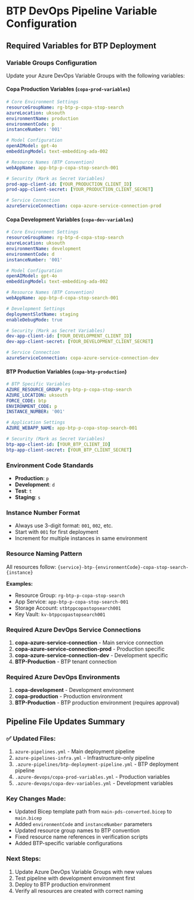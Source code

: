 # BTP DevOps Pipeline Variable Configuration

## Required Variables for BTP Deployment

### Variable Groups Configuration

Update your Azure DevOps Variable Groups with the following variables:

#### Copa Production Variables (`copa-prod-variables`)
```yaml
# Core Environment Settings
resourceGroupName: rg-btp-p-copa-stop-search
azureLocation: uksouth
environmentName: production
environmentCode: p
instanceNumber: '001'

# Model Configuration
openAIModel: gpt-4o
embeddingModel: text-embedding-ada-002

# Resource Names (BTP Convention)
webAppName: app-btp-p-copa-stop-search-001

# Security (Mark as Secret Variables)
prod-app-client-id: [YOUR_PRODUCTION_CLIENT_ID]
prod-app-client-secret: [YOUR_PRODUCTION_CLIENT_SECRET]

# Service Connection
azureServiceConnection: copa-azure-service-connection-prod
```

#### Copa Development Variables (`copa-dev-variables`)
```yaml
# Core Environment Settings
resourceGroupName: rg-btp-d-copa-stop-search
azureLocation: uksouth
environmentName: development
environmentCode: d
instanceNumber: '001'

# Model Configuration
openAIModel: gpt-4o
embeddingModel: text-embedding-ada-002

# Resource Names (BTP Convention)
webAppName: app-btp-d-copa-stop-search-001

# Development Settings
deploymentSlotName: staging
enableDebugMode: true

# Security (Mark as Secret Variables)
dev-app-client-id: [YOUR_DEVELOPMENT_CLIENT_ID]
dev-app-client-secret: [YOUR_DEVELOPMENT_CLIENT_SECRET]

# Service Connection
azureServiceConnection: copa-azure-service-connection-dev
```

#### BTP Production Variables (`copa-btp-production`)
```yaml
# BTP Specific Variables
AZURE_RESOURCE_GROUP: rg-btp-p-copa-stop-search
AZURE_LOCATION: uksouth
FORCE_CODE: btp
ENVIRONMENT_CODE: p
INSTANCE_NUMBER: '001'

# Application Settings
AZURE_WEBAPP_NAME: app-btp-p-copa-stop-search-001

# Security (Mark as Secret Variables)
btp-app-client-id: [YOUR_BTP_CLIENT_ID]
btp-app-client-secret: [YOUR_BTP_CLIENT_SECRET]
```

### Environment Code Standards
- **Production**: `p`
- **Development**: `d`
- **Test**: `t`
- **Staging**: `s`

### Instance Number Format
- Always use 3-digit format: `001`, `002`, etc.
- Start with `001` for first deployment
- Increment for multiple instances in same environment

### Resource Naming Pattern
All resources follow: `{service}-btp-{environmentCode}-copa-stop-search-{instance}`

**Examples:**
- Resource Group: `rg-btp-p-copa-stop-search`
- App Service: `app-btp-p-copa-stop-search-001`
- Storage Account: `stbtppcopastopsearch001`
- Key Vault: `kv-btppcopastopsearch001`

### Required Azure DevOps Service Connections
1. **copa-azure-service-connection** - Main service connection
2. **copa-azure-service-connection-prod** - Production specific
3. **copa-azure-service-connection-dev** - Development specific
4. **BTP-Production** - BTP tenant connection

### Required Azure DevOps Environments
1. **copa-development** - Development environment
2. **copa-production** - Production environment  
3. **BTP-Production** - BTP production environment (requires approval)

## Pipeline File Updates Summary

### ✅ Updated Files:
1. `azure-pipelines.yml` - Main deployment pipeline
2. `azure-pipelines-infra.yml` - Infrastructure-only pipeline
3. `.azure-pipelines/btp-deployment-pipeline.yml` - BTP deployment pipeline
4. `.azure-devops/copa-prod-variables.yml` - Production variables
5. `.azure-devops/copa-dev-variables.yml` - Development variables

### Key Changes Made:
- Updated Bicep template path from `main-pds-converted.bicep` to `main.bicep`
- Added `environmentCode` and `instanceNumber` parameters
- Updated resource group names to BTP convention
- Fixed resource name references in verification scripts
- Added BTP-specific variable configurations

### Next Steps:
1. Update Azure DevOps Variable Groups with new values
2. Test pipeline with development environment first
3. Deploy to BTP production environment
4. Verify all resources are created with correct naming